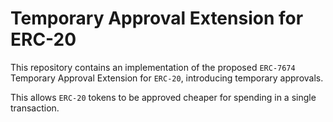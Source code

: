 # Temporary Approval Extension for ERC-20

This repository contains an implementation of the proposed `ERC-7674` Temporary Approval Extension for `ERC-20`, introducing temporary approvals.

This allows `ERC-20` tokens to be approved cheaper for spending in a single transaction.